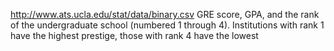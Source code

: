 

http://www.ats.ucla.edu/stat/data/binary.csv
GRE score, GPA, and the rank of the undergraduate school (numbered 1 through 4).
Institutions with rank 1 have the highest prestige, those with rank 4 have the lowest
